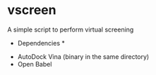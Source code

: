 # vscreen
A simple script to perform virtual screening
* Dependencies *
- AutoDock Vina (binary in the same directory)
- Open Babel
